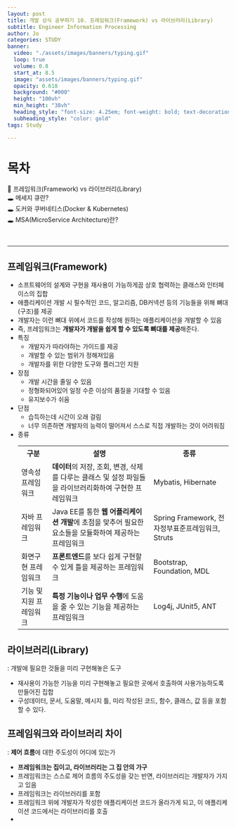 ```yaml
---
layout: post
title: 개발 상식 공부하기 10. 프레임워크(Framework) vs 라이브러리(Library)
subtitle: Engineer Information Processing
author: Jo
categories: STUDY
banner:
  video: "./assets/images/banners/typing.gif"
  loop: true
  volume: 0.8
  start_at: 8.5
  image: "assets/images/banners/typing.gif"
  opacity: 0.618
  background: "#000"
  height: "100vh"
  min_height: "38vh"
  heading_style: "font-size: 4.25em; font-weight: bold; text-decoration: underline"
  subheading_style: "color: gold"
tags: Study

---
```


# 목차
📌 프레임워크(Framework) vs 라이브러리(Library) <br>
🕳 메세지 큐란? <br>
🕳 도커와 쿠버네티스(Docker & Kubernetes) <br>
🕳 MSA(MicroService Architecture)란? <br>

<br>
<hr>


## 프레임워크(Framework)
- 소프트웨어의 설계와 구현을 재사용이 가능하게끔 상호 협력하는 클래스와 인터페이스의 집합
- 애플리케이션 개발 시 필수적인 코드, 알고리즘, DB커넥션 등의 기능들을 위해 뼈대(구조)를 제공
- 개발자는 이런 뼈대 위에서 코드를 작성해 원하는 애플리케이션을 개발할 수 있음
- 즉, 프레임워크는 <b>개발자가 개발을 쉽게 할 수 있도록 뼈대를 제공</b>해준다.
- 특징
  - 개발자가 따라야하는 가이드를 제공
  - 개발할 수 있는 범위가 정해져있음
  - 개발자를 위한 다양한 도구와 플러그인 지원
- 장점
  - 개발 시간을 줄일 수 있음
  - 정형화되어있어 일정 수준 이상의 품질을 기대할 수 있음
  - 유지보수가 쉬움
- 단점
  - 습득하는데 시간이 오래 걸림
  - 너무 의존하면 개발자의 능력이 떨어져서 스스로 직접 개발하는 것이 어려워짐
- 종류
  <table>
    <tr>
      <th>구분</th>
      <th>설명</th>
      <th>종류</th>
    </tr>
    <tr>
      <td>영속성 프레임워크</td>
      <td><b>데이터</b>의 저장, 조회, 변경, 삭제를 다루는 클래스 및 설정 파일들을 라이브러리화하여 구현한 프레임워크</td>
      <td>Mybatis, Hibernate</td>
    </tr>    
    <tr>
      <td>자바 프레임워크</td>
      <td>Java EE를 통한 <b>웹 어플리케이션 개발</b>에 초점을 맞추어 필요한 요소들을 모듈화하여 제공하는 프레임워크</td>
      <td>Spring Framework, 전자정부표준프레임워크, Struts</td>
    </tr> 
    <tr>
      <td>화면구현 프레임워크</td>
      <td><b>프론트엔드</b>를 보다 쉽게 구현할 수 있게 틀을 제공하는 프레임워크</td>
      <td>Bootstrap, Foundation, MDL</td>
    </tr> 
    <tr>
      <td>기능 및 지원 프레임워크</td>
      <td><b>특정 기능이나 업무 수행</b>에 도움을 줄 수 있는 기능을 제공하는 프레임워크</td>
      <td>Log4j, JUnit5, ANT</td>
    </tr>
  </table>



## 라이브러리(Library)
: 개발에 필요한 것들을 미리 구현해놓은 도구
- 재사용이 가능한 기능을 미리 구현해놓고 필요한 곳에서 호출하여 사용가능하도록 만들어진 집합
- 구성데이터, 문서, 도움말, 메시지 틀, 미리 작성된 코드, 함수, 클래스, 값 등을 포함할 수 있다.


## 프레임워크와 라이브러리 차이
: <b>제어 흐름</b>에 대한 주도성이 어디에 있는가
- <b>프레임워크는 집이고, 라이브러리는 그 집 안의 가구</b>
- 프레임워크는 스스로 제어 흐름의 주도성을 갖는 반면, 라이브러리는 개발자가 가지고 있음
- 프레임워크는 라이브러리를 포함
- 프레임워크 위에 개발자가 작성한 애플리케이션 코드가 올라가게 되고, 이 애플리케이션 코드에서는 라이브러리를 호출
- 























